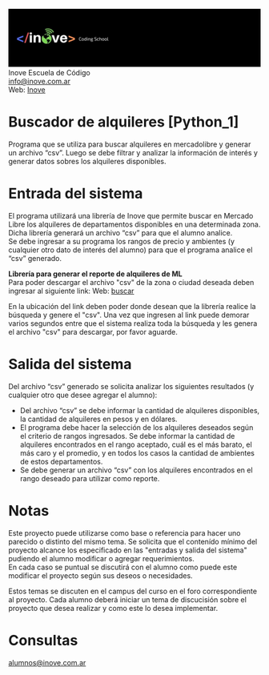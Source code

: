 ![Inove banner](/inove.jpg)
Inove Escuela de Código\
info@inove.com.ar\
Web: [Inove](http://inove.com.ar)

# Buscador de alquileres [Python_1]
Programa que se utiliza para buscar alquileres en mercadolibre y generar un archivo “csv”. Luego se debe filtrar y analizar la información de interés y generar datos sobres los alquileres disponibles.

# Entrada del sistema
El programa utilizará una librería de Inove que permite buscar en Mercado Libre los alquileres de departamentos disponibles en una determinada zona. Dicha librería generará un archivo “csv” para que el alumno analice.\
Se debe ingresar a su programa los rangos de precio y ambientes (y cualquier otro dato de interés del alumno) para que el programa analice el “csv” generado.

__Librería para generar el reporte de alquileres de ML__\
Para poder descargar el archivo "csv" de la zona o ciudad deseada deben ingresar al siguiente link:
Web: [buscar](http://inove.pythonanywhere.com/alquileres/buscar?ubicacion=Mendoza)

En la ubicación del link deben poder donde desean que la librería realice la búsqueda y genere el "csv". Una vez que ingresen al link puede demorar varios segundos entre que el sistema realiza toda la búsqueda y les genera el archivo "csv" para descargar, por favor aguarde.

# Salida del sistema
Del archivo “csv” generado se solicita analizar los siguientes resultados (y cualquier otro que desee agregar el alumno):
- Del archivo “csv” se debe informar la cantidad de alquileres disponibles, la cantidad de alquileres en pesos y en dólares.
- El programa debe hacer la selección de los alquileres deseados según el criterio de rangos ingresados. Se debe informar la cantidad de alquileres encontrados en el rango aceptado, cuál es el más barato, el más caro y el promedio, y en todos los casos la cantidad de ambientes de estos departamentos.
- Se debe generar un archivo “csv” con los alquileres encontrados en el rango deseado para utilizar como reporte.


# Notas
Este proyecto puede utilizarse como base o referencia para hacer uno parecido o distinto del mismo tema. Se solicita que el contenído mínimo del proyecto alcance los especificado en las "entradas y salida del sistema" pudiendo el alumno modificar o agregar requerimientos.\
En cada caso se puntual se discutirá con el alumno como puede este modificar el proyecto según sus deseos o necesidades.

Estos temas se discuten en el campus del curso en el foro correspondiente al proyecto. Cada alumno deberá iniciar un tema de discucisión sobre el proyecto que desea realizar y como este lo desea implementar.

# Consultas
alumnos@inove.com.ar
